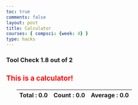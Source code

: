 ```yaml
---
toc: true
comments: false
layout: post
title: Calculator
courses: { compsci: {week: 4} }
type: hacks
---
```


<h3>Tool Check 1.8 out of 2<h3>
<FONT COLOR="#ff0000">
<!-- Help Message -->
<h3>This is a calculator!</h3>


<!-- Totals -->
<ul>
<body>
        <table class="table">
            <tbody>
                <thead>
                     <tr>
   <th> Total : <span id="total">0.0</span></th>
    <th>Count : <span id="count">0.0</span></th>
   <th> Average : <span id="average">0.0</span></th>
</tr>
        </thead>
        </tbody>
        </table>
        </body>
</ul>
<!-- Rows added using scores ID -->

<div id="scores">
    <!-- javascript generated inputs -->
</div>

<script>

// Executes on input event and calculates totals
function calculator(event) {
    var key = event.key;
    // Check if the pressed key is the "Tab" key (key code 9) or "Enter" key (key code 13)
    if (key === "Tab" || key === "Enter") { 
        event.preventDefault(); // Prevent default behavior (tabbing to the next element)
        var array = document.getElementsByName('score'); // setup array of scores
        var total = 0;  // running total
        var count = 0;  // count of input elements with valid values

        for (var i = 0; i < array.length; i++) {  // iterate through array
            var value = array[i].value;
            if (parseFloat(value)) {
                var parsedValue = parseFloat(value);
                total += parsedValue;  // add to running total
                count++;
            }
        }

        // update totals
        document.getElementById('total').innerHTML = total.toFixed(2); // show two decimals
        document.getElementById('count').innerHTML = count;

        if (count > 0) {
            document.getElementById('average').innerHTML = (total / count).toFixed(2);
        } else {
            document.getElementById('average').innerHTML = "0.0";
        }

        // adds newInputLine, only if all array values satisfy parseFloat 
        if (count === document.getElementsByName('score').length) {
            newInputLine(count); // make a new input line
        }
    }
}

// Creates a new input box
function newInputLine(index) {

    // Add a label for each score element
    var title = document.createElement('label');
    title.htmlFor = index;
    title.innerHTML = index + ". ";    
    document.getElementById("scores").appendChild(title); // add to HTML

    // Setup score element and attributes
    var score = document.createElement("input"); // input element
    score.id =  index;  // id of input element
    score.onkeydown = calculator // Each key triggers event (using function as a value)
    score.type = "number"; // Use text type to allow typing multiple characters
    score.name = "score";  // name is used to group all "score" elements (array)
    score.style.textAlign = "right";
    score.style.width = "5em";
    document.getElementById("scores").appendChild(score);  // add to HTML
    // Create and add blank line after input box
    var br = document.createElement("br");  // line break element
    document.getElementById("scores").appendChild(br); // add to HTML

    // Set focus on the new input line
    document.getElementById(index).focus();
}
// Creates 1st input box on Window load
newInputLine(0);

</script> 